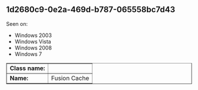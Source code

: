 ## 1d2680c9-0e2a-469d-b787-065558bc7d43

Seen on:
* Windows 2003
* Windows Vista
* Windows 2008
* Windows 7

<table border="1" class="docutils">
  <tbody>
    <tr>
      <td><b>Class name:</b></td>
      <td>&nbsp;</td>
    </tr>
    <tr>
      <td><b>Name:</b></td>
      <td>Fusion Cache</td>
    </tr>
  </tbody>
</table>

